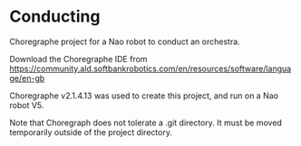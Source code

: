 # Conducting
Choregraphe project for a Nao robot to conduct an orchestra.

Download the Choregraphe IDE from https://community.ald.softbankrobotics.com/en/resources/software/language/en-gb

Choregraphe v2.1.4.13 was used to create this project, and run on a Nao robot V5.

Note that Choregraph does not tolerate a .git directory. It must be moved temporarily outside of the project directory.
